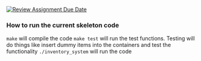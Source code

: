 [![Review Assignment Due Date](https://classroom.github.com/assets/deadline-readme-button-22041afd0340ce965d47ae6ef1cefeee28c7c493a6346c4f15d667ab976d596c.svg)](https://classroom.github.com/a/pAwGQi_N)



### How to run the current skeleton code
`make` will compile the code
`make test` will run the test functions. Testing will do things like insert dummy items into the containers and test the functionality
`./inventory_system` will run the code
